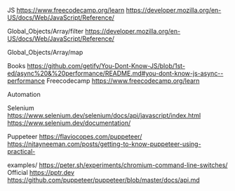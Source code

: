 JS
https://www.freecodecamp.org/learn
https://developer.mozilla.org/en-US/docs/Web/JavaScript/Reference/

Global_Objects/Array/filter
https://developer.mozilla.org/en-US/docs/Web/JavaScript/Reference/

Global_Objects/Array/map

Books
https://github.com/getify/You-Dont-Know-JS/blob/1st-ed/async%20&%20performance/README.md#you-dont-know-js-async--performance
Freecodecamp
https://www.freecodecamp.org/learn

Automation

Selenium
https://www.selenium.dev/selenium/docs/api/javascript/index.html
https://www.selenium.dev/documentation/

Puppeteer
https://flaviocopes.com/puppeteer/
https://nitayneeman.com/posts/getting-to-know-puppeteer-using-practical-

examples/
https://peter.sh/experiments/chromium-command-line-switches/ Official
https://pptr.dev
https://github.com/puppeteer/puppeteer/blob/master/docs/api.md
